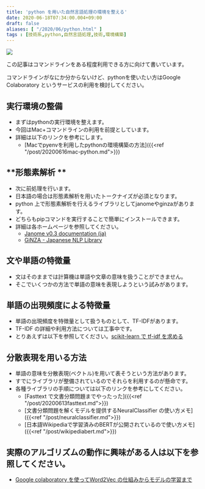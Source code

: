 ```yaml
---
title: 'python を用いた自然言語処理の環境を整える'
date: 2020-06-18T07:34:00.004+09:00
draft: false
aliases: [ "/2020/06/python.html" ]
tags : [技術系,python,自然言語処理,技術,環境構築]
---
```


[![](https://1.bp.blogspot.com/-Hfn3KpibOuY/Xurepq-smKI/AAAAAAAAg70/y4-SSiS1Mc4gMmbTywgn9jCzZboq6XAJACK4BGAsYHg/s320/74C0A734-70D2-4846-A316-312BA6691D8B.jpeg)](https://1.bp.blogspot.com/-Hfn3KpibOuY/Xurepq-smKI/AAAAAAAAg70/y4-SSiS1Mc4gMmbTywgn9jCzZboq6XAJACK4BGAsYHg/s1920/74C0A734-70D2-4846-A316-312BA6691D8B.jpeg)

この記事はコマンドラインをある程度利用できる方に向けて書いています。

コマンドラインがなにか分からないけど、pythonを使いたい方はGoogle Colaboratory というサービスの利用を検討してください。

## **実行環境の整備**
- まずはpythonの実行環境を整えます。
- 今回はMac+コマンドラインの利用を前提としています。
- 詳細は以下のリンクを参考にします。
  - [Macでpyenvを利用したpythonの環境構築の方法]({{<ref "/post/20200616mac-python.md">}})

## **形態素解析 **

- 次に前処理を行います。
- 日本語の場合は形態素解析を用いたトークナイズが必須となります。
- python 上で形態素解析を行えるライブラリとしてjanomeやginzaがあります。
- どちらもpipコマンドを実行することで簡単にインストールできます。
- 詳細は各ホームページを参照してください。
  - [Janome v0.3 documentation (ja)](https://mocobeta.github.io/janome/)
  - [GiNZA - Japanese NLP Library](https://megagonlabs.github.io/ginza/)

## **文や単語の特徴量**

- 文はそのままでは計算機は単語や文章の意味を扱うことができません。
- そこでいくつかの方法で単語の意味を表現しようという試みがあります。

## **単語の出現頻度による特徴量**

- 単語の出現頻度を特徴量として扱うものとして、TF-IDFがあります。
- TF-IDF の詳細や利用方法については工事中です。
- とりあえずは以下を参照してください。[scikit-learn で tf-idf を求める](https://tex2e.github.io/blog/python/tf-idf)

## **分散表現を用いる方法**
- 単語の意味を分散表現(ベクトル)を用いて表そうという方法があります。
- すでにライブラリが整備されているのでそれらを利用するのが懸命です。
- 各種ライブラリの手順については以下のリンクを参考にしてください。
  - [Fasttext で文書分類問題までやったった]({{<ref "/post/20200613fasttext.md">}})
  - [文書分類問題を解くモデルを提供するNeuralClassifier の使い方メモ]({{<ref "/post/neuralclassifier.md">}})
  - [日本語Wikipediaで学習済みのBERTが公開されているので使い方メモ]({{<ref "/post/wikipediabert.md">}})

## 実際のアルゴリズムの動作に興味がある人は以下を参照してください。
- [Google colaboratory を使ってWord2Vec の仕組みからモデルの学習まで](https://subcul-science.booth.pm/items/1562211)
